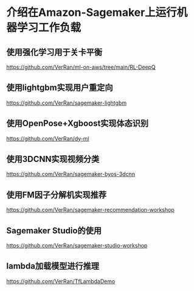 # 介绍在Amazon-Sagemaker上运行机器学习工作负载
## 使用强化学习用于关卡平衡
https://github.com/VerRan/ml-on-aws/tree/main/RL-DeepQ
## 使用lightgbm实现用户重定向
https://github.com/VerRan/sagemaker-lightgbm
<!-- ## 使用卷积神经网络和KNN实现‘已图搜图’
https://github.com/VerRan/amazon-sagemaker-visual-search -->
## 使用OpenPose+Xgboost实现体态识别
https://github.com/VerRan/dy-ml
## 使用3DCNN实现视频分类
https://github.com/VerRan/sagemaker-byos-3dcnn
## 使用FM因子分解机实现推荐
https://github.com/VerRan/sagemaker-recommendation-workshop
## Sagemaker Studio的使用
https://github.com/VerRan/sagemaker-studio-workshop
## lambda加载模型进行推理
https://github.com/VerRan/TfLambdaDemo
<!-- ## 卫星地图上的道路识别
待整理
## 聊天机器人
待整理 -->

